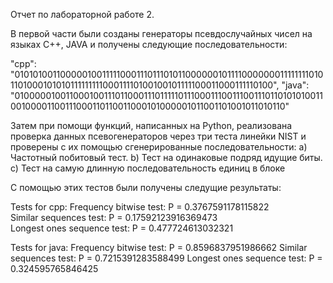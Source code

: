 
Отчет по лабораторной работе 2.

В первой части были созданы генераторы псевдослучайных чисел на языках C++, JAVA и получены следующие последовательности:

"cpp": "01010100110000010011111000111011101011000000101111000000011111111010110100010101011111111100011110100100101111100011000111110100",
"java": "01000001001100010011101100011101111101110001110011100111011010101001100100001100111000110110011000101000001011001101001011010110"

Затем при помощи функций, написанных на Python, реализована проверка данных псевогенераторов через три теста линейки NIST и проверены с их помощью сгенерированные последовательности:
a) Частотный побитовый тест.
b) Тест на одинаковые подряд идущие биты.
c) Тест на самую длинную последовательность единиц в блоке

С помощью этих тестов были получены следущие результаты:

Tests for cpp:
Frequency bitwise test: P = 0.3767591178115822   
Similar sequences test: P = 0.17592123916369473  
Longest ones sequence test: P = 0.477724613032321

Tests for java:
Frequency bitwise test: P = 0.8596837951986662
Similar sequences test: P = 0.7215391283588499
Longest ones sequence test: P = 0.324595765846425